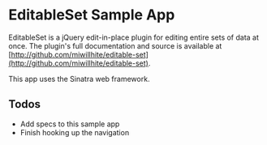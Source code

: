 EditableSet Sample App
======================

EditableSet is a jQuery edit-in-place plugin for editing entire sets of data at once. The plugin's full documentation and source is available at [http://github.com/miwillhite/editable-set](http://github.com/miwillhite/editable-set).

This app uses the Sinatra web framework.

Todos
-----

* Add specs to this sample app
* Finish hooking up the navigation

